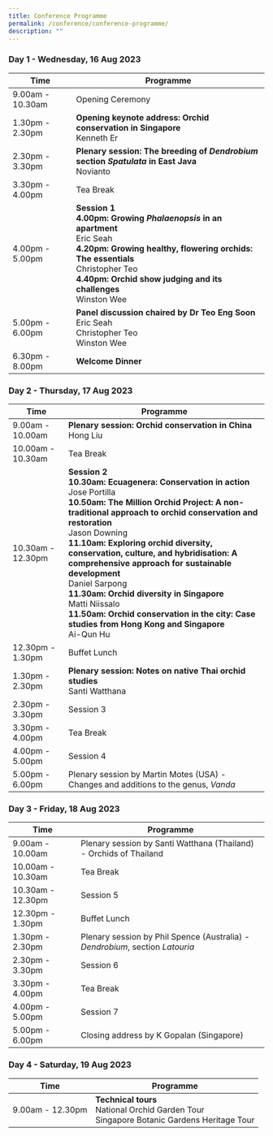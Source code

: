 ```yaml
---
title: Conference Programme
permalink: /conference/conference-programme/
description: ""
---
```

### Day 1 - Wednesday, 16 Aug 2023

| Time  | Programme | 
| -------- | -------- | 
| 9.00am - 10.30am     | Opening Ceremony    | 
| 1.30pm - 2.30pm     | **Opening keynote address: Orchid conservation in Singapore** <br> Kenneth Er| 
| 2.30pm - 3.30pm     | **Plenary session: The breeding of** ***Dendrobium*** **section** ***Spatulata*** **in East Java** <br> Novianto | 
| 3.30pm - 4.00pm     | Tea Break | 
| 4.00pm - 5.00pm     | **Session 1** <br> **4.00pm:** **Growing** ***Phalaenopsis*** **in an apartment** <br> Eric Seah <br> **4.20pm:** **Growing healthy, flowering orchids: The essentials** <br> Christopher Teo <br>**4.40pm:  Orchid show judging and its challenges** <br> Winston Wee | 
| 5.00pm - 6.00pm     | **Panel discussion chaired by Dr Teo Eng Soon** <br> Eric Seah <br> Christopher Teo <br> Winston Wee |
| 6.30pm - 8.00pm     | **Welcome Dinner** |


### Day 2 - Thursday, 17 Aug 2023

| Time  | Programme | 
| -------- | -------- | 
| 9.00am - 10.00am | **Plenary session: Orchid conservation in China** <br> Hong Liu| 
| 10.00am - 10.30am | Tea Break | 
| 10.30am - 12.30pm     | **Session 2** <br> **10.30am: Ecuagenera: Conservation in action** <br> Jose Portilla <br> **10.50am: The Million Orchid Project: A non-traditional approach to orchid conservation and restoration** <br> Jason Downing <br> **11.10am:** **Exploring orchid diversity, conservation, culture, and hybridisation: A comprehensive approach for sustainable development**<br> Daniel Sarpong <br> **11.30am: Orchid diversity in Singapore** <br> Matti Niissalo <br> **11.50am:** **Orchid conservation in the city: Case studies from Hong Kong and Singapore** <br> Ai-Qun Hu | 
| 12.30pm - 1.30pm     | Buffet Lunch | 
| 1.30pm - 2.30pm     | **Plenary session: Notes on native Thai orchid studies** <br> Santi Watthana| 
| 2.30pm - 3.30pm     | Session 3 | 
| 3.30pm - 4.00pm     | Tea Break | 
| 4.00pm - 5.00pm     | Session 4 | 
| 5.00pm - 6.00pm     | Plenary session by Martin Motes (USA) - Changes and additions to the genus, *Vanda* |



### Day 3 - Friday, 18 Aug 2023

| Time  | Programme | 
| -------- | -------- | 
| 9.00am - 10.00am | Plenary session by Santi Watthana (Thailand) - Orchids of Thailand| 
| 10.00am - 10.30am | Tea Break | 
| 10.30am - 12.30pm     | Session 5 | 
| 12.30pm - 1.30pm     | Buffet Lunch | 
| 1.30pm - 2.30pm     | Plenary session by Phil Spence (Australia) - *Dendrobium*, section *Latouria* | 
| 2.30pm - 3.30pm     | Session 6 | 
| 3.30pm - 4.00pm     | Tea Break | 
| 4.00pm - 5.00pm     | Session 7 | 
| 5.00pm - 6.00pm     | Closing address by K Gopalan (Singapore) |

### Day 4 - Saturday, 19 Aug 2023


| Time | Programme |
| -------- | -------- | 
| 9.00am - 12.30pm  | **Technical tours** <br> National Orchid Garden Tour <br> Singapore Botanic Gardens Heritage Tour   |